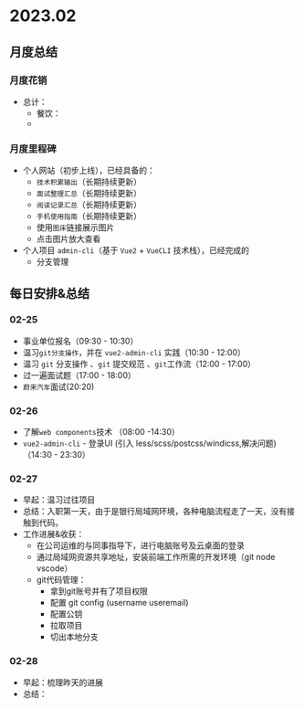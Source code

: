 # 2023.02

## 月度总结

### 月度花销

- 总计：
  - 餐饮：
  - 

### 月度里程碑

- 个人网站（初步上线），已经具备的：
    - `技术积累输出`（长期持续更新）
    - `面试整理汇总`（长期持续更新）
    - `阅读记录汇总`（长期持续更新）
    - `手机使用指南`（长期持续更新）
    - 使用`图床`链接展示图片
    - 点击图片放大查看
- 个人项目 `admin-cli`（基于 `Vue2` + `VueCLI` 技术栈），已经完成的
  - 分支管理

## 每日安排&总结

### 02-25

- 事业单位报名（09:30 - 10:30）
- 温习`git分支操作`，并在 `vue2-admin-cli` 实践（10:30 - 12:00）
- 温习 `git` 分支操作 、`git` 提交规范 、`git`工作流（12:00 - 17:00）
- 过一遍面试题（17:00 - 18:00）
- `蔚来汽车`面试(20:20)

### 02-26

- 了解`web components`技术 （08:00 -14:30）
- `vue2-admin-cli` - 登录UI (引入 less/scss/postcss/windicss,解决问题)（14:30 - 23:30）

### 02-27

- 早起：温习过往项目
- 总结：入职第一天，由于是银行局域网环境，各种电脑流程走了一天，没有接触到代码。
- 工作进展&收获：
  - 在公司运维的与同事指导下，进行电脑账号及云桌面的登录
  - 通过局域网资源共享地址，安装前端工作所需的开发环境（git node vscode）
  - git代码管理：
    - 拿到git账号并有了项目权限
    - 配置 git config (username useremail)
    - 配置公钥
    - 拉取项目
    - 切出本地分支

### 02-28
- 早起：梳理昨天的进展
- 总结：

